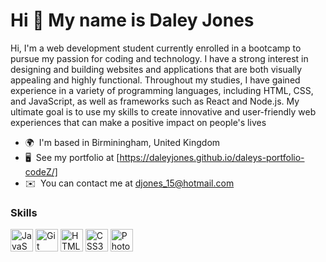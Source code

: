 Hi 👋 My name is Daley Jones
============================

Hi, I'm a web development student currently enrolled in a bootcamp to pursue my passion for coding and technology. I have a strong interest in designing and building websites and applications that are both visually appealing and highly functional. Throughout my studies, I have gained experience in a variety of programming languages, including HTML, CSS, and JavaScript, as well as frameworks such as React and Node.js. My ultimate goal is to use my skills to create innovative and user-friendly web experiences that can make a positive impact on people's lives

* 🌍  I'm based in Birminingham, United Kingdom
* 🖥️  See my portfolio at [https://daleyjones.github.io/daleys-portfolio-codeZ/] 
* ✉️  You can contact me at [djones\_15@hotmail.com](mailto:djones_15@hotmail.com)

### Skills


<p align="left">
<a href="https://developer.mozilla.org/en-US/docs/Web/JavaScript" target="_blank" rel="noreferrer"><img src="https://raw.githubusercontent.com/danielcranney/readme-generator/main/public/icons/skills/javascript-colored.svg" width="36" height="36" alt="JavaScript" /></a>
<a href="https://git-scm.com/" target="_blank" rel="noreferrer"><img src="https://raw.githubusercontent.com/danielcranney/readme-generator/main/public/icons/skills/git-colored.svg" width="36" height="36" alt="Git" /></a>
<a href="https://developer.mozilla.org/en-US/docs/Glossary/HTML5" target="_blank" rel="noreferrer"><img src="https://raw.githubusercontent.com/danielcranney/readme-generator/main/public/icons/skills/html5-colored.svg" width="36" height="36" alt="HTML5" /></a>
<a href="https://www.w3.org/TR/CSS/#css" target="_blank" rel="noreferrer"><img src="https://raw.githubusercontent.com/danielcranney/readme-generator/main/public/icons/skills/css3-colored.svg" width="36" height="36" alt="CSS3" /></a>
<a href="https://www.adobe.com/uk/products/photoshop.html" target="_blank" rel="noreferrer"><img src="https://raw.githubusercontent.com/danielcranney/readme-generator/main/public/icons/skills/photoshop-colored.svg" width="36" height="36" alt="Photoshop" /></a>
</p>

